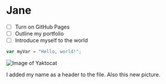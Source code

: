 # Jane

- [ ] Turn on GitHub Pages
- [ ] Outline my portfolio
- [ ] Introduce myself to the world

``` javascript
var myVar = "Hello, world!";
```

![Image of Yaktocat](https://octodex.github.com/images/yaktocat.png)

I added my name as a header to the file. Also this new picture.
